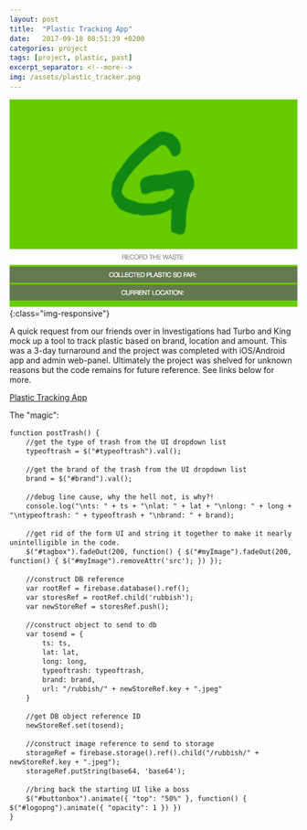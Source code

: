```yaml
---
layout: post
title:  "Plastic Tracking App"
date:   2017-09-18 08:51:39 +0200
categories: project
tags: [project, plastic, past]
excerpt_separator: <!--more-->
img: /assets/plastic_tracker.png
---
```

![PlasticTracker](/assets/plastic_tracker.png){:class="img-responsive"}

A quick request from our friends over in Investigations had Turbo and King mock up a tool to track plastic based on brand, location and amount. This was a 3-day turnaround and the project was completed with iOS/Android app and admin web-panel. Ultimately the project was shelved for unknown reasons but the code remains for future reference. See links below for more.

[Plastic Tracking App](https://github.com/gptechlab/plastic-tracking-app)

The "magic":
```
function postTrash() {
	//get the type of trash from the UI dropdown list
    typeoftrash = $("#typeoftrash").val();

    //get the brand of the trash from the UI dropdown list
    brand = $("#brand").val();

    //debug line cause, why the hell not, is why?!
    console.log("\nts: " + ts + "\nlat: " + lat + "\nlong: " + long + "\ntypeoftrash: " + typeoftrash + "\nbrand: " + brand);

    //get rid of the form UI and string it together to make it nearly unintelligible in the code.
    $("#tagbox").fadeOut(200, function() { $("#myImage").fadeOut(200, function() { $("#myImage").removeAttr('src'); }) });

    //construct DB reference
    var rootRef = firebase.database().ref();
    var storesRef = rootRef.child('rubbish');
    var newStoreRef = storesRef.push();

    //construct object to send to db
    var tosend = {
        ts: ts,
        lat: lat,
        long: long,
        typeoftrash: typeoftrash,
        brand: brand,
        url: "/rubbish/" + newStoreRef.key + ".jpeg"
    }

    //get DB object reference ID
    newStoreRef.set(tosend);

    //construct image reference to send to storage
    storageRef = firebase.storage().ref().child("/rubbish/" + newStoreRef.key + ".jpeg");
    storageRef.putString(base64, 'base64');

    //bring back the starting UI like a boss
    $("#buttonbox").animate({ "top": "50%" }, function() { $("#logopng").animate({ "opacity": 1 }) })
}
```